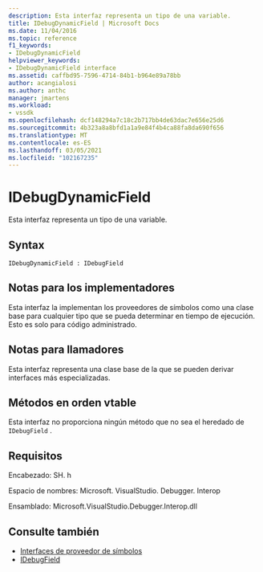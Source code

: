 ```yaml
---
description: Esta interfaz representa un tipo de una variable.
title: IDebugDynamicField | Microsoft Docs
ms.date: 11/04/2016
ms.topic: reference
f1_keywords:
- IDebugDynamicField
helpviewer_keywords:
- IDebugDynamicField interface
ms.assetid: caffbd95-7596-4714-84b1-b964e89a78bb
author: acangialosi
ms.author: anthc
manager: jmartens
ms.workload:
- vssdk
ms.openlocfilehash: dcf148294a7c18c2b717bb4de63dac7e656e25d6
ms.sourcegitcommit: 4b323a8a8bfd1a1a9e84f4b4ca88fa8da690f656
ms.translationtype: MT
ms.contentlocale: es-ES
ms.lasthandoff: 03/05/2021
ms.locfileid: "102167235"
---
```

# <a name="idebugdynamicfield"></a>IDebugDynamicField
Esta interfaz representa un tipo de una variable.

## <a name="syntax"></a>Syntax

```
IDebugDynamicField : IDebugField
```

## <a name="notes-for-implementers"></a>Notas para los implementadores
 Esta interfaz la implementan los proveedores de símbolos como una clase base para cualquier tipo que se pueda determinar en tiempo de ejecución. Esto es solo para código administrado.

## <a name="notes-for-callers"></a>Notas para llamadores
 Esta interfaz representa una clase base de la que se pueden derivar interfaces más especializadas.

## <a name="methods-in-vtable-order"></a>Métodos en orden vtable
 Esta interfaz no proporciona ningún método que no sea el heredado de `IDebugField` .

## <a name="requirements"></a>Requisitos
 Encabezado: SH. h

 Espacio de nombres: Microsoft. VisualStudio. Debugger. Interop

 Ensamblado: Microsoft.VisualStudio.Debugger.Interop.dll

## <a name="see-also"></a>Consulte también
- [Interfaces de proveedor de símbolos](../../../extensibility/debugger/reference/symbol-provider-interfaces.md)
- [IDebugField](../../../extensibility/debugger/reference/idebugfield.md)
